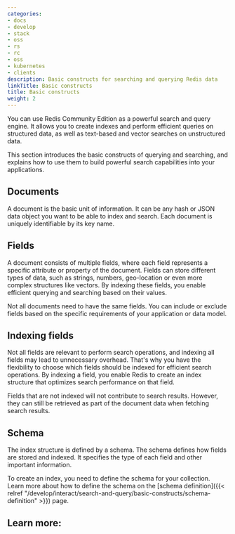 ```yaml
---
categories:
- docs
- develop
- stack
- oss
- rs
- rc
- oss
- kubernetes
- clients
description: Basic constructs for searching and querying Redis data
linkTitle: Basic constructs
title: Basic constructs
weight: 2
---
```


You can use Redis Community Edition as a powerful search and query engine. It allows you to create indexes and perform efficient queries on structured data, as well as text-based and vector searches on unstructured data.

This section introduces the basic constructs of querying and searching, and explains how to use them to build powerful search capabilities into your applications.

## Documents

A document is the basic unit of information. It can be any hash or JSON data object you want to be able to index and search. Each document is uniquely identifiable by its key name.

## Fields

A document consists of multiple fields, where each field represents a specific attribute or property of the document. Fields can store different types of data, such as strings, numbers, geo-location or even more complex structures like vectors. By indexing these fields, you enable efficient querying and searching based on their values.

Not all documents need to have the same fields. You can include or exclude fields based on the specific requirements of your application or data model.

## Indexing fields

Not all fields are relevant to perform search operations, and indexing all fields may lead to unnecessary overhead. That's why you have the flexibility to choose which fields should be indexed for efficient search operations. By indexing a field, you enable Redis to create an index structure that optimizes search performance on that field.

Fields that are not indexed will not contribute to search results. However, they can still be retrieved as part of the document data when fetching search results.

## Schema

The index structure is defined by a schema. The schema defines how fields are stored and indexed. It specifies the type of each field and other important information.

To create an index, you need to define the schema for your collection. Learn more about how to define the schema on the [schema definition]({{< relref "/develop/interact/search-and-query/basic-constructs/schema-definition" >}}) page.

## Learn more:
